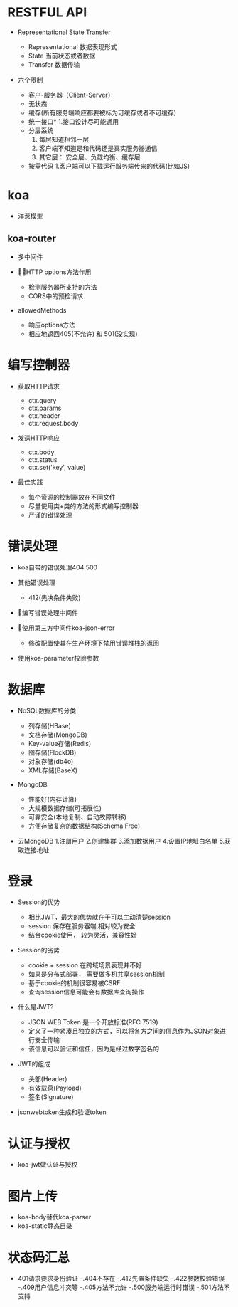 
# RESTFUL API

- Representational State Transfer

  - Representational 数据表现形式
  - State 当前状态或者数据
  - Transfer 数据传输

- 六个限制

  - 客户-服务器（Client-Server）
  - 无状态
  - 缓存(所有服务端响应都要被标为可缓存或者不可缓存)
  - 统一接口*
    1.接口设计尽可能通用
  - 分层系统
    1. 每层知道相邻一层
    2. 客户端不知道是和代码还是真实服务器通信
    3. 其它层： 安全层、负载均衡、缓存层
  - 按需代码
    1.客户端可以下载运行服务端传来的代码(比如JS)

# koa

- 洋葱模型

## koa-router

- 多中间件

- HTTP options方法作用
  - 检测服务器所支持的方法
  - CORS中的预检请求

- allowedMethods
  - 响应options方法
  - 相应地返回405(不允许) 和 501(没实现)

# 编写控制器

- 获取HTTP请求
  - ctx.query
  - ctx.params
  - ctx.header
  - ctx.request.body

- 发送HTTP响应
  - ctx.body
  - ctx.status
  - ctx.set('key', value)

- 最佳实践
  - 每个资源的控制器放在不同文件
  - 尽量使用类+类的方法的形式编写控制器
  - 严谨的错误处理

# 错误处理

- koa自带的错误处理404 500
- 其他错误处理
  - 412(先决条件失败)

- 编写错误处理中间件

- 使用第三方中间件koa-json-error
  - 修改配置使其在生产环境下禁用错误堆栈的返回

- 使用koa-parameter校验参数

# 数据库

- NoSQL数据库的分类
  - 列存储(HBase)
  - 文档存储(MongoDB)
  - Key-value存储(Redis)
  - 图存储(FlockDB)
  - 对象存储(db4o)
  - XML存储(BaseX)

- MongoDB
  - 性能好(内存计算)
  - 大规模数据存储(可拓展性)
  - 可靠安全(本地复制、自动故障转移)
  - 方便存储复杂的数据结构(Schema Free)

- 云MongoDB
  1.注册用户
  2.创建集群
  3.添加数据用户
  4.设置IP地址白名单
  5.获取连接地址

# 登录

- Session的优势
  - 相比JWT，最大的优势就在于可以主动清楚session
  - session 保存在服务器端,相对较为安全
  - 结合cookie使用， 较为灵活，兼容性好

- Session的劣势
  - cookie + session 在跨域场景表现并不好
  - 如果是分布式部署， 需要做多机共享session机制
  - 基于cookie的机制很容易被CSRF
  - 查询session信息可能会有数据库查询操作

- 什么是JWT?
  - JSON WEB Token 是一个开放标准(RFC 7519)
  - 定义了一种紧凑且独立的方式，可以将各方之间的信息作为JSON对象进行安全传输
  - 该信息可以验证和信任，因为是经过数字签名的

- JWT的组成
  - 头部(Header)
  - 有效载荷(Payload)
  - 签名(Signature)

- jsonwebtoken生成和验证token

# 认证与授权

- koa-jwt做认证与授权

# 图片上传

- koa-body替代koa-parser
- koa-static静态目录

# 状态码汇总

- 401请求要求身份验证
-.404不存在
-.412先置条件缺失
-.422参数校验错误
-.409用户信息冲突等
-.405方法不允许
-.500服务端运行时错误
-.501方法不支持
